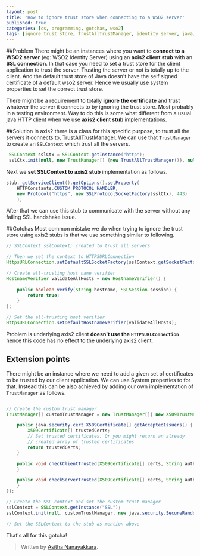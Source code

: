 ```yaml
---
layout: post
title: 'How to ignore trust store when connecting to a WSO2 server'
published: true
categories: [cs, programming, gotchas, wso2]
tags: [ignore trust store, TrustAllTrustManager, identity server, java, axis2, WSO2, IS, java gotchas, java puzzlers, ]
---
```


##Problem
There might be an instances where you want to **connect to a WSO2 server** (eg: WSO2 Identity Server) using an **axis2 client stub** with an **SSL connection**. In that case you need to set a trust store for the client application to trust the server. Trusting the server or not is totally up to the client. And the default trust store of Java doesn't have the self signed certificate of a default wso2 server. Hence we usually use system properties to set the correct trust store.

There might be a requirement to totally **ignore the certificate** and trust whatever the server it connects to by ignoring the trust store. Most probably in a testing environment. Way to do this is some what different from a usual java HTTP client when we use **axis2 client stub** implementations.

##Solution
In axis2 there is a class for this specific purpose, to trust all the servers it connects to, [TrustAllTrustManager](http://axis.apache.org/axis2/java/core/api/org/apache/axis2/java/security/TrustAllTrustManager.html). We can use that `TrustManager` to create an `SSLContext` which trust all the servers.

```java
 SSLContext sslCtx = SSLContext.getInstance("http");
 sslCtx.init(null, new TrustManager[] {new TrustAllTrustManager()}, null);
```

Next we **set SSLContext to axis2 stub** implementation as follows.

```java
stub._getServiceClient().getOptions().setProperty(
	HTTPConstants.CUSTOM_PROTOCOL_HANDLER, 
	new Protocol("https", new SSLProtocolSocketFactory(sslCtx), 443)
	);

```

After that we can use this stub to communicate with the server without any failing SSL handshake issue.

##Gotchas
Most common mistake we do when trying to ignore the trust store using axis2 stubs is that we use something similar to following.

```java
// SSLContext sslContext; created to trust all servers

// Then we set the context to HTTPSURLConnection
HttpsURLConnection.setDefaultSSLSocketFactory(sslContext.getSocketFactory());

// Create all-trusting host name verifier
HostnameVerifier validateAllHosts = new HostnameVerifier() {
	
	public boolean verify(String hostname, SSLSession session) {
		return true;
	}
};

// Set the all-trusting host verifier
HttpsURLConnection.setDefaultHostnameVerifier(validateAllHosts);
``` 

Problem is underlying axis2 client **doesn't use the `HTTPSURLConnection`** hence this code has no effect to the underlying axis2 client.  

## Extension points

There might be an instance where we need to add a given set of certificates to be trusted by our client application. We can use System properties to for that. Instead this can be also achieved by adding our own implementation of `TrustManager` as follows.

```java

// Create the custom trust manager
TrustManager[] customTrustManager = new TrustManager[]{ new X509TrustManager() {

	public java.security.cert.X509Certificate[] getAcceptedIssuers() {
		X509Certificate[] trustedCerts;
		// Set trusted certificates. Or you might return an already
		// created array of trusted certificates
		return trustedCerts;
	}

	public void checkClientTrusted(X509Certificate[] certs, String authType) {
	}

	public void checkServerTrusted(X509Certificate[] certs, String authType) {
	}
}};

// Create the SSL context and set the custom trust manager  
sslContext = SSLContext.getInstance("SSL");
sslContext.init(null, customTrustManager, new java.security.SecureRandom());

// Set the SSLContext to the stub as mention above
``` 

That's all for this gotcha!


> Written by [Asitha Nanayakkara](https://asitha.github.io/about).